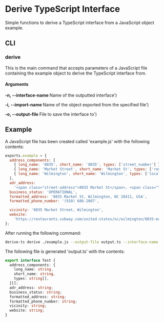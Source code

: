 # Derive TypeScript Interface

Simple functions to derive a TypeScript interface from a JavaScript object example.

## CLI

### derive

This is the main command that accepts parameters of a JavaScript file containing the example object to derive the TypeScript interface from.

#### Arguments

**-n, --interface-name <name>**
Name of the outputted interface')

**-i, --import-name <importNam>**
Name of the object exported from the specified file')

**-o, --output-file <outputFilePath>**
File to save the interface to')

## Example

A JavaScript file has been created called 'example.js' with the following contents:

```javascript 
exports.example = {
  address_components: [
    { long_name: '8035', short_name: '8035', types: ['street_number'] },
    { long_name: 'Market Street', short_name: 'Market St', types: ['route'] },
    { long_name: 'Wilmington', short_name: 'Wilmington', types: ['locality', 'political'] },
  ],
  adr_address:
    '<span class="street-address">8035 Market St</span>, <span class="locality">Wilmington</span>, <span class="region">NC</span> <span class="postal-code">28411</span>, <span class="country-name">USA</span>',
  business_status: 'OPERATIONAL',
  formatted_address: '8035 Market St, Wilmington, NC 28411, USA',
  formatted_phone_number: '(910) 686-2007',

  vicinity: '8035 Market Street, Wilmington',
  website:
    'https://restaurants.subway.com/united-states/nc/wilmington/8035-market-st?utm_source=yxt-goog&utm_medium=local&utm_term=acq&utm_content=60848&utm_campaign=evergreen-2020&y_source=1_MTQ4OTUyNzYtNzE1LWxvY2F0aW9uLmdvb2dsZV93ZWJzaXRlX292ZXJyaWRl',
};
```

After running the following command:

```bash
derive-ts derive ./example.js --output-file output.ts --interface-name Test --import-name example
```

The following file is generated 'output.ts' with the contents:

```typescript
export interface Test {
  address_components: {
    long_name: string,
    short_name: string,
    types: string[],
  }[];
  adr_address: string;
  business_status: string;
  formatted_address: string;
  formatted_phone_number: string;
  vicinity: string;
  website: string;
}
```

